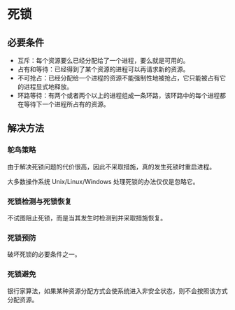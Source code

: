 # 死锁

## 必要条件

- 互斥：每个资源要么已经分配给了一个进程，要么就是可用的。
- 占有和等待：已经得到了某个资源的进程可以再请求新的资源。
- 不可抢占：已经分配给一个进程的资源不能强制性地被抢占，它只能被占有它的进程显式地释放。
- 环路等待：有两个或者两个以上的进程组成一条环路，该环路中的每个进程都在等待下一个进程所占有的资源。



## 解决方法

### 鸵鸟策略

由于解决死锁问题的代价很高，因此不采取措施，真的发生死锁时重启进程。

大多数操作系统 Unix/Linux/Windows 处理死锁的办法仅仅是忽略它。

### 死锁检测与死锁恢复

不试图阻止死锁，而是当其发生时检测到并采取措施恢复。

### 死锁预防

破坏死锁的必要条件之一。

### 死锁避免

银行家算法，如果某种资源分配方式会使系统进入非安全状态，则不会按照该方式分配资源。